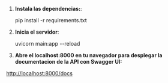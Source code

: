 
1. **Instala las dependencias:**:

    pip install -r requirements.txt
    
2. **Inicia el servidor**:

    uvicorn main:app --reload

3. **Abre el localhost:8000 en tu navegador para desplegar la documentacion de la API con Swagger UI:**

[http://localhost:8000/docs](http://localhost:8000/docs)


